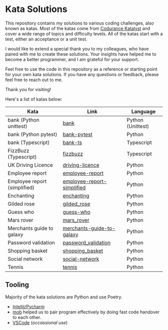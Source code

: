 # Kata Solutions

This repository contains my solutions to various coding challenges, also known as katas. Most of the katas come from [Codurance Katalyst](https://codurance.com/katalyst) and cover a wide range of topics and difficulty levels. All of the katas start with a test, either an acceptance or a unit test.

I would like to extend a special thank you to my colleagues, who have paired with me to create these solutions. Your insights have helped me to become a better programmer, and I am grateful for your support.

Feel free to use the code in this repository as a reference or starting point for your own kata solutions. If you have any questions or feedback, please feel free to reach out to me.

Thank you for visiting!

Here's a list of katas below:

| Kata | Link | Language |
| --- | --- | --- |
| bank (Python unittest)| [bank](bank) | Python (Unittest) |
| bank (Python pytest) | [bank-pytest](bank-pytest) | Python |
| bank (Typescript) | [bank-ts](bank-ts) | Typescript |
| FizzBuzz (Typescript) | [fizzbuzz](./fizzbuzz) | Typescript |
| UK Driving Licence | [driving-licence](driving-licence) | Python |
| Employee report | [employee-report](employee-report) | Python |
| Employee report (simplified) | [employee-report-simplified](employee-report-simplified) | Python |
| Enchanting | [enchanting](enchanting) | Python |
| Gilded rose | [gilded_rose](gilded_rose) | Python |
| Guess who | [guess-who](guess-who) | Python |
| Mars rover | [mars_rover](mars_rover) | Python |
| Merchants guide to galaxy | [merchants-guide-to-galaxy](merchants-guide-to-galaxy) | Python |
| Password validation | [password_validation](password_validation) | Python |
| Shopping basket | [shopping_basket](shopping_basket) | Python |
| Social network | [social-network](social-network) | Python |
| Tennis | [tennis](tennis) | Python |

## Tooling

Majority of the kata solutions are Python and use Poetry. 
- [Intellij/Pycharm](https://www.jetbrains.com/idea/)
- [mob](https://mob.sh) helped us to pair program effectively by doing fast code handover to each other.
- [VSCode](https://code.visualstudio.com/) (_occassional use_)
